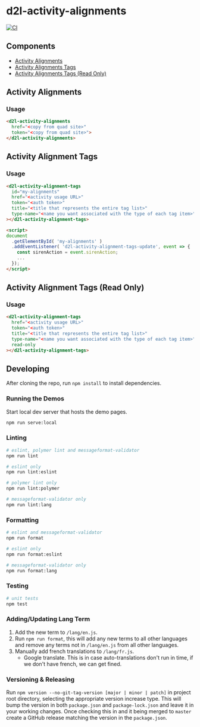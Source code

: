 # d2l-activity-alignments

[![CI][CI Badge]][CI Workflows]

## Components

- [Activity Alignments](#activity-alignments)
- [Activity Alignments Tags](#activity-alignment-tags)
- [Activity Alignments Tags (Read Only)](#activity-alignment-tags-read-only)

## Activity Alignments

### Usage

```html
<d2l-activity-alignments
  href="<copy from quad site>"
  token="<copy from quad site>">
</d2l-activity-alignments>
```

## Activity Alignment Tags

### Usage

```html
<d2l-activity-alignment-tags
  id="my-alignments"
  href="<activity usage URL>"
  token="<auth token>"
  title="<title that represents the entire tag list>"
  type-name="<name you want associated with the type of each tag item>"
></d2l-activity-alignment-tags>

<script>
document
  .getElementById( 'my-alignments' )
  .addEventListener( 'd2l-activity-alignment-tags-update', event => {
    const sirenAction = event.sirenAction;
    ...
  });
</script>
```

## Activity Alignment Tags (Read Only)

### Usage

```html
<d2l-activity-alignment-tags
  href="<activity usage URL>"
  token="<auth token>"
  title="<title that represents the entire tag list>"
  type-name="<name you want associated with the type of each tag item>"
  read-only
></d2l-activity-alignment-tags>
```

## Developing

After cloning the repo, run `npm install` to install dependencies.

### Running the Demos

Start local dev server that hosts the demo pages.

```sh
npm run serve:local
```

### Linting

```sh
# eslint, polymer lint and messageformat-validator
npm run lint

# eslint only
npm run lint:eslint

# polymer lint only
npm run lint:polymer

# messageformat-validator only
npm run lint:lang
```

### Formatting

```sh
# eslint and messageformat-validator
npm run format

# eslint only
npm run format:eslint

# messageformat-validator only
npm run format:lang
```

### Testing

```sh
# unit tests
npm test
```

### Adding/Updating Lang Term

1. Add the new term to `/lang/en.js`.
2. Run `npm run format`, this will add any new terms to all other languages and
   remove any terms not in `/lang/en.js` from all other languages.
3. Manually add french translations to `/lang/fr.js`.
   * Google translate. This is in case auto-translations don't run in time, if
     we don't have french, we can get fined.

### Versioning & Releasing

Run `npm version --no-git-tag-version [major | minor | patch]` in project
root directory, selecting the appropriate version increase type. This will bump
the version in both `package.json` and `package-lock.json` and leave it in your
working changes. Once checking this in and it being merged to `master` create
a GitHub release matching the version in the `package.json`.

<!-- links -->
[CI Badge]: https://github.com/Brightspace/d2l-activity-alignments/workflows/CI/badge.svg?branch=master
[CI Workflows]: https://github.com/Brightspace/d2l-activity-alignments/actions?query=workflow%3ACI+branch%3Amaster

